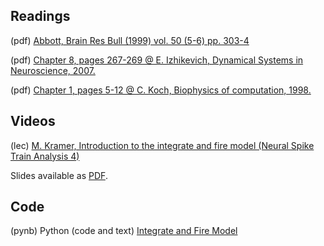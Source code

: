 ## Readings

(pdf) [Abbott, Brain Res Bull (1999) vol. 50 (5-6) pp. 303-4](/Readings/Abbott_1999.pdf)

(pdf) [Chapter 8, pages 267-269 @ E. Izhikevich, Dynamical Systems in Neuroscience, 2007.](/Readings/Izhikevich_Chapter_8.pdf)

(pdf)	[Chapter 1, pages 5-12 @ C. Koch, Biophysics of computation, 1998.](/Readings/Koch_Chapter_1.pdf)

## Videos

(lec) [M. Kramer, Introduction to the integrate and fire model (Neural Spike Train Analysis 4)](https://www.samsi.info/news-and-media/27-jul-drs-m-kramer-and-u-eden-samsi)

  Slides available as [PDF](/Readings/Kramer_Slides_SAMSI_Lecture_1.pdf).

## Code

(pynb) Python (code and text) [Integrate and Fire Model](https://mark-kramer.github.io/Case-Studies-Python/IF.html)

